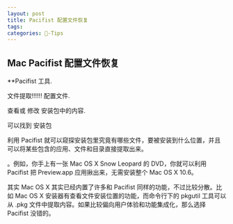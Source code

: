 ```yaml
---
layout: post
title: Pacifist 配置文件恢复  
tags: 
categories: -Tips
---
```


## Mac Pacifist 配置文件恢复

**Pacifist 工具.

文件提取!!!!!!  配置文件.


查看或 修改 安装包中的内容.

可以找到 安装包

利用 Pacifist 就可以窥探安装包里究竟有哪些文件，要被安装到什么位置，并且可以将某些包含的应用、文件和目录直接提取出来。



。例如，你手上有一张 Mac OS X Snow Leopard 的 DVD，你就可以利用 Pacifist 把 Preview.app 应用揪出来，无需安装整个 Mac OS X 10.6。



其实 Mac OS X 其实已经内置了许多和 Pacifist 同样的功能，不过比较分散。比如 Mac OS X 安装器有查看文件安装位置的功能，而命令行下的 pkgutil 工具可以从 .pkg 文件中提取内容。如果比较偏向用户体验和功能集成化，那么选择 Pacifist 没错的。

